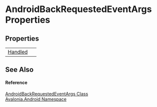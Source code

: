 # AndroidBackRequestedEventArgs Properties




## Properties
<table>
<tr>
<td><a href="P_Avalonia_Android_AndroidBackRequestedEventArgs_Handled">Handled</a></td>
<td> </td>
</tr>
</table>

## See Also


#### Reference
<a href="T_Avalonia_Android_AndroidBackRequestedEventArgs">AndroidBackRequestedEventArgs Class</a>  
<a href="N_Avalonia_Android">Avalonia.Android Namespace</a>  
